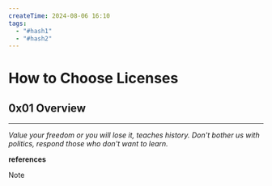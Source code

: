 ```yaml
---
createTime: 2024-08-06 16:10
tags:
  - "#hash1"
  - "#hash2"
---
```


# How to Choose Licenses

## 0x01 Overview



---
*Value your freedom or you will lose it, teaches history. Don't bother us with politics, respond those who don't want to learn.*

**references**

Note